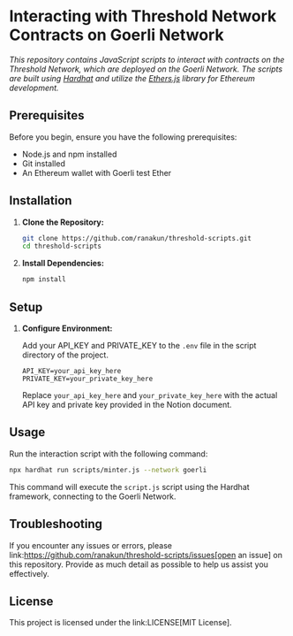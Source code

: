 # Interacting with Threshold Network Contracts on Goerli Network

*This repository contains JavaScript scripts to interact with contracts on the Threshold Network, which are deployed on the Goerli Network. The scripts are built using [Hardhat](https://hardhat.org/) and utilize the [Ethers.js](https://docs.ethers.io/v5/) library for Ethereum development.*

## Prerequisites

Before you begin, ensure you have the following prerequisites:

- Node.js and npm installed
- Git installed
- An Ethereum wallet with Goerli test Ether

## Installation

1. **Clone the Repository:**

    ```bash
    git clone https://github.com/ranakun/threshold-scripts.git
    cd threshold-scripts
    ```

2. **Install Dependencies:**

    ```bash
    npm install
    ```

## Setup

1. **Configure Environment:**

    Add your API_KEY and PRIVATE_KEY to the `.env` file in the script directory of the project.

    ```plaintext
    API_KEY=your_api_key_here
    PRIVATE_KEY=your_private_key_here
    ```

    Replace `your_api_key_here` and `your_private_key_here` with the actual API key and private key provided in the Notion document.

## Usage 

Run the interaction script with the following command:

```bash
npx hardhat run scripts/minter.js --network goerli
```
This command will execute the `script.js` script using the Hardhat framework, connecting to the Goerli Network.

## Troubleshooting

If you encounter any issues or errors, please link:https://github.com/ranakun/threshold-scripts/issues[open an issue] on this repository. Provide as much detail as possible to help us assist you effectively.

## License

This project is licensed under the link:LICENSE[MIT License].